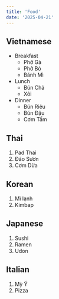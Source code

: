 ```yaml
---
title: 'Food'
date: '2025-04-21'
---
```


## Vietnamese

- Breakfast
  - Phở Gà
  - Phở Bò
  - Bánh Mì
- Lunch
  - Bún Chả
  - Xôi
- Dinner
  - Bún Riêu
  - Bún Đậu
  - Cơm Tấm

## Thai

1. Pad Thai
2. Đảo Sườn
3. Cơm Dừa

## Korean

1. Mì lạnh
2. Kimbap

## Japanese

1. Sushi
2. Ramen
3. Udon

## Italian

1. Mỳ Ý
2. Pizza
